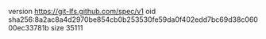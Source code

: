 version https://git-lfs.github.com/spec/v1
oid sha256:8a2ac8a4d2970be854cb0b253530fe59da0f402edd7bc69d38c06000ec33781b
size 35111
